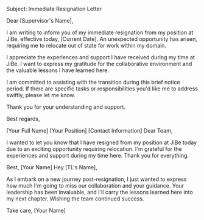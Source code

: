 
Subject: Immediate Resignation Letter

Dear [Supervisor's Name],

I am writing to inform you of my immediate resignation from my position at JiBe, effective today, [Current Date]. An unexpected opportunity has arisen, requiring me to relocate out of state for work within my domain.

I appreciate the experiences and support I have received during my time at JiBe. I want to express my gratitude for the collaborative environment and the valuable lessons I have learned here.

I am committed to assisting with the transition during this brief notice period. If there are specific tasks or responsibilities you'd like me to address swiftly, please let me know.

Thank you for your understanding and support.

Best regards,

[Your Full Name]
[Your Position]
[Contact Information]
Dear Team,

I wanted to let you know that I have resigned from my position at JiBe today due to an exciting opportunity requiring relocation. I'm grateful for the experiences and support during my time here. Thank you for everything.

Best,
[Your Name]
Hey [TL's Name],

As I embark on a new journey post-resignation, I just wanted to express how much I'm going to miss our collaboration and your guidance. Your leadership has been invaluable, and I'll carry the lessons learned here into my next chapter. Wishing the team continued success.

Take care,
[Your Name]
